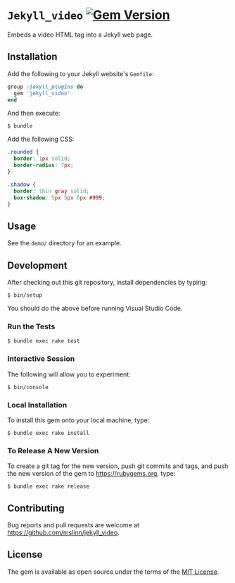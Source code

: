 # `Jekyll_video` [![Gem Version](https://badge.fury.io/rb/jekyll_video.svg)](https://badge.fury.io/rb/jekyll_video)

Embeds a video HTML tag into a Jekyll web page.


## Installation

Add the following to your Jekyll website's `Gemfile`:

```ruby
group :jekyll_plugins do
  gem 'jekyll_video'
end
```

And then execute:

```shell
$ bundle
```

Add the following CSS:

```css
.rounded {
  border: 1px solid;
  border-radius: 7px;
}

.shadow {
  border: thin gray solid;
  box-shadow: 5px 5px 6px #999;
}
```

## Usage

See the `demo/` directory for an example.


## Development

After checking out this git repository, install dependencies by typing:

```shell
$ bin/setup
```

You should do the above before running Visual Studio Code.


### Run the Tests

```shell
$ bundle exec rake test
```


### Interactive Session

The following will allow you to experiment:

```shell
$ bin/console
```


### Local Installation

To install this gem onto your local machine, type:

```shell
$ bundle exec rake install
```


### To Release A New Version

To create a git tag for the new version, push git commits and tags,
and push the new version of the gem to https://rubygems.org, type:

```shell
$ bundle exec rake release
```


## Contributing

Bug reports and pull requests are welcome at https://github.com/mslinn/jekyll_video.


## License

The gem is available as open source under the terms of the [MIT License](https://opensource.org/licenses/MIT).
